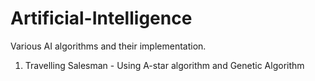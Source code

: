  # Artificial-Intelligence
 
 Various AI algorithms and their implementation.
 1. Travelling Salesman - Using A-star algorithm and Genetic Algorithm
